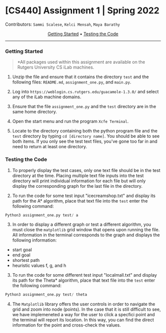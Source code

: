 # [CS440] Assignment 1 | Spring 2022
Contributors: `Sammi Scalese`, `Kelci Mensah`, `Maya Barathy`

<div align="center">

[Getting Started](#Getting-Started) • [Testing the Code](#Testing-the-Code) </div>

<hr>

### Getting Started
> *All packages used within this assignment are available on the Rutgers University CS iLab machines.

1. Unzip the file and ensure that it contains the directory `test` and the following files: `README.md`, `assignment_one.py`, and `main.py`.

2. Log into `https://weblogin.cs.rutgers.edu/guacamole-1.3.0/` and select any of the iLab machine domains. 

3. Ensure that the file `assignment_one.py` and the `test` directory are in the same home directory.

4. Open the start menu and run the program `Xcfe Terminal`.

5. Locate to the directory containing both the python program file and the `test` directory by typing `cd [directory name]`. You should be able to see both items. If you only see the test text files, you've gone too far in and need to return at least one directory.

### Testing the Code
1. To properly display the test cases, only one text file should be in the test directory at the time. Placing multiple text file inputs into the test directory will print individual information for each file but will only display the corresponding graph for the last file in the directory.

2. To run the code for some test input "icecreamshop.txt" and display its path for the A* algorithm, place that text file into the `test` enter the following command:
```Python
Python3 assignment_one.py test/ a
```

3. In order to display a different graph or test a different algorithm, you must close the `matplotlib` grid window that opens upon running the file. All information in the terminal corresponds to the graph and displays the following information:
- start goal
- end goal
- shortest path
- heuristic values f, g, and h

3. To run the code for some different test input "localmall.txt" and display its path for the Theta* algorithm, place that text file into the `test` enter the following command:
```Python
Python3 assignment_one.py test/ theta
```

4. The `Matplotlib` library offers the user controls in order to navigate the grid and zoom into node (points). In the case that it is still difficult to see, we have implemeneted a way for the user to click a specfici point and the terminal will report its location. In this way, you can find the direct information for the point and cross-check the values.